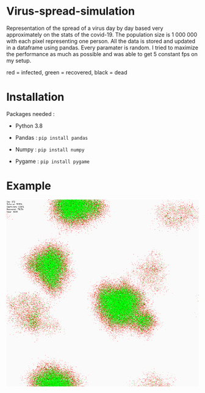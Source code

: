 # Virus-spread-simulation

Representation of the spread of a virus day by day based very approximately on the stats of the covid-19. The population size is 1 000 000 with each pixel representing one person. All the data is stored and updated in a dataframe using pandas. Every paramater is random. I tried to maximize the performance as much as possible and was able to get 5 constant fps on my setup.

red = infected, green = recovered, black = dead

# Installation

Packages needed :

* Python 3.8

* Pandas : `pip install pandas`

* Numpy : `pip install numpy`

* Pygame : `pip install pygame`

# Example 

![](example.gif)

